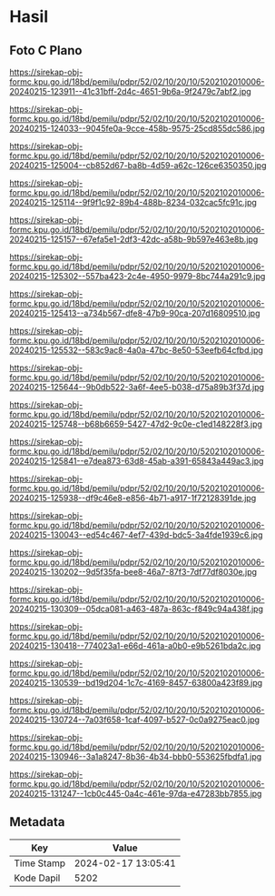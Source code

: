 # Hasil

## Foto C Plano

https://sirekap-obj-formc.kpu.go.id/18bd/pemilu/pdpr/52/02/10/20/10/5202102010006-20240215-123911--41c31bff-2d4c-4651-9b6a-9f2479c7abf2.jpg

https://sirekap-obj-formc.kpu.go.id/18bd/pemilu/pdpr/52/02/10/20/10/5202102010006-20240215-124033--9045fe0a-9cce-458b-9575-25cd855dc586.jpg

https://sirekap-obj-formc.kpu.go.id/18bd/pemilu/pdpr/52/02/10/20/10/5202102010006-20240215-125004--cb852d67-ba8b-4d59-a62c-126ce6350350.jpg

https://sirekap-obj-formc.kpu.go.id/18bd/pemilu/pdpr/52/02/10/20/10/5202102010006-20240215-125114--9f9f1c92-89b4-488b-8234-032cac5fc91c.jpg

https://sirekap-obj-formc.kpu.go.id/18bd/pemilu/pdpr/52/02/10/20/10/5202102010006-20240215-125157--67efa5e1-2df3-42dc-a58b-9b597e463e8b.jpg

https://sirekap-obj-formc.kpu.go.id/18bd/pemilu/pdpr/52/02/10/20/10/5202102010006-20240215-125302--557ba423-2c4e-4950-9979-8bc744a291c9.jpg

https://sirekap-obj-formc.kpu.go.id/18bd/pemilu/pdpr/52/02/10/20/10/5202102010006-20240215-125413--a734b567-dfe8-47b9-90ca-207d16809510.jpg

https://sirekap-obj-formc.kpu.go.id/18bd/pemilu/pdpr/52/02/10/20/10/5202102010006-20240215-125532--583c9ac8-4a0a-47bc-8e50-53eefb64cfbd.jpg

https://sirekap-obj-formc.kpu.go.id/18bd/pemilu/pdpr/52/02/10/20/10/5202102010006-20240215-125644--9b0db522-3a6f-4ee5-b038-d75a89b3f37d.jpg

https://sirekap-obj-formc.kpu.go.id/18bd/pemilu/pdpr/52/02/10/20/10/5202102010006-20240215-125748--b68b6659-5427-47d2-9c0e-c1ed148228f3.jpg

https://sirekap-obj-formc.kpu.go.id/18bd/pemilu/pdpr/52/02/10/20/10/5202102010006-20240215-125841--e7dea873-63d8-45ab-a391-65843a449ac3.jpg

https://sirekap-obj-formc.kpu.go.id/18bd/pemilu/pdpr/52/02/10/20/10/5202102010006-20240215-125938--df9c46e8-e856-4b71-a917-1f72128391de.jpg

https://sirekap-obj-formc.kpu.go.id/18bd/pemilu/pdpr/52/02/10/20/10/5202102010006-20240215-130043--ed54c467-4ef7-439d-bdc5-3a4fde1939c6.jpg

https://sirekap-obj-formc.kpu.go.id/18bd/pemilu/pdpr/52/02/10/20/10/5202102010006-20240215-130202--9d5f35fa-bee8-46a7-87f3-7df77df8030e.jpg

https://sirekap-obj-formc.kpu.go.id/18bd/pemilu/pdpr/52/02/10/20/10/5202102010006-20240215-130309--05dca081-a463-487a-863c-f849c94a438f.jpg

https://sirekap-obj-formc.kpu.go.id/18bd/pemilu/pdpr/52/02/10/20/10/5202102010006-20240215-130418--774023a1-e66d-461a-a0b0-e9b5261bda2c.jpg

https://sirekap-obj-formc.kpu.go.id/18bd/pemilu/pdpr/52/02/10/20/10/5202102010006-20240215-130539--bd19d204-1c7c-4169-8457-63800a423f89.jpg

https://sirekap-obj-formc.kpu.go.id/18bd/pemilu/pdpr/52/02/10/20/10/5202102010006-20240215-130724--7a03f658-1caf-4097-b527-0c0a9275eac0.jpg

https://sirekap-obj-formc.kpu.go.id/18bd/pemilu/pdpr/52/02/10/20/10/5202102010006-20240215-130946--3a1a8247-8b36-4b34-bbb0-553625fbdfa1.jpg

https://sirekap-obj-formc.kpu.go.id/18bd/pemilu/pdpr/52/02/10/20/10/5202102010006-20240215-131247--1cb0c445-0a4c-461e-97da-e47283bb7855.jpg


## Metadata

| Key        | Value               |
| ---------- | ------------------- |
| Time Stamp | 2024-02-17 13:05:41 |
| Kode Dapil | 5202                |



